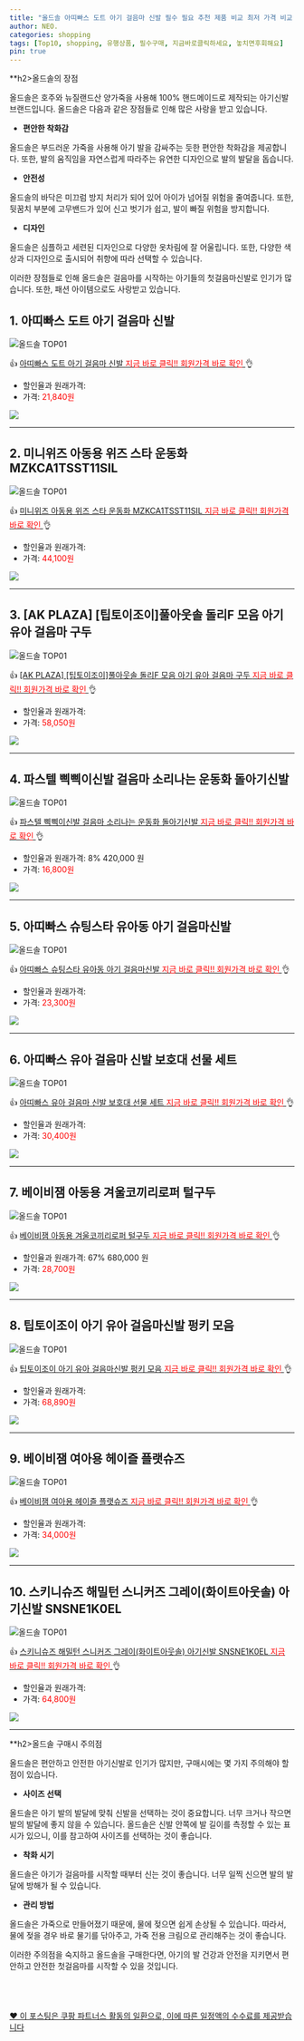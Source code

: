 ```yaml
---
title: "올드솔 아띠빠스 도트 아기 걸음마 신발 필수 필요 추천 제품 비교 최저 가격 비교 장점 구매 후기 구매평"
author: NEO.
categories: shopping
tags: [Top10, shopping, 유행상품, 필수구매, 지금바로클릭하세요, 놓치면후회해요]
pin: true
---
```

**h2>올드솔의 장점</h2>

올드솔은 호주와 뉴질랜드산 양가죽을 사용해 100% 핸드메이드로 제작되는 아기신발 브랜드입니다. 올드솔은 다음과 같은 장점들로 인해 많은 사랑을 받고 있습니다.

* **편안한 착화감**

올드솔은 부드러운 가죽을 사용해 아기 발을 감싸주는 듯한 편안한 착화감을 제공합니다. 또한, 발의 움직임을 자연스럽게 따라주는 유연한 디자인으로 발의 발달을 돕습니다.

* **안전성**

올드솔의 바닥은 미끄럼 방지 처리가 되어 있어 아이가 넘어질 위험을 줄여줍니다. 또한, 뒷꿈치 부분에 고무밴드가 있어 신고 벗기가 쉽고, 발이 빠질 위험을 방지합니다.

* **디자인**

올드솔은 심플하고 세련된 디자인으로 다양한 옷차림에 잘 어울립니다. 또한, 다양한 색상과 디자인으로 출시되어 취향에 따라 선택할 수 있습니다.

이러한 장점들로 인해 올드솔은 걸음마를 시작하는 아기들의 첫걸음마신발로 인기가 많습니다. 또한, 패션 아이템으로도 사랑받고 있습니다.

   

## 1. 아띠빠스 도트 아기 걸음마 신발

![올드솔 TOP01](https://thumbnail6.coupangcdn.com/thumbnails/remote/490x490ex/image/vendor_inventory/cddb/2658f5adef36cfbc1f63d7084456d6a962afd9510f1e29b35c14b659e0ea.jpg)


👍 [아띠빠스 도트 아기 걸음마 신발 <font color=red> 지금 바로 클릭!! 회원가격 바로 확인 </font> ](https://link.coupang.com/re/AFFSDP?lptag=AF3617701&subid=GithubCoopas&pageKey=6446008407&traceid=V0-153&itemId=13973220112&vendorItemId=81222118693) 👌 


- 할인율과 원래가격: 
- 가격: <span style='color:red'>21,840원</span>

[![](/discount_price.png)](https://link.coupang.com/re/AFFSDP?lptag=AF3617701&subid=GithubCoopas&pageKey=6446008407&traceid=V0-153&itemId=13973220112&vendorItemId=81222118693)

---


   

## 2. 미니위즈 아동용 위즈 스타 운동화 MZKCA1TSST11SIL

![올드솔 TOP01](https://thumbnail9.coupangcdn.com/thumbnails/remote/490x490ex/image/rs_quotation_api/rgxzx7zg/0b8fde6b644a42d0a9378d3d8e3ee872.jpg)


👍 [미니위즈 아동용 위즈 스타 운동화 MZKCA1TSST11SIL <font color=red> 지금 바로 클릭!! 회원가격 바로 확인 </font> ](https://link.coupang.com/re/AFFSDP?lptag=AF3617701&subid=GithubCoopas&pageKey=6060708512&traceid=V0-153&itemId=11143355296&vendorItemId=78421749589) 👌 


- 할인율과 원래가격: 
- 가격: <span style='color:red'>44,100원</span>

[![](/discount_price.png)](https://link.coupang.com/re/AFFSDP?lptag=AF3617701&subid=GithubCoopas&pageKey=6060708512&traceid=V0-153&itemId=11143355296&vendorItemId=78421749589)

---


   

## 3. [AK PLAZA] [팁토이조이]풀아웃솔 돌리F 모음 아기 유아 걸음마 구두

![올드솔 TOP01](https://thumbnail8.coupangcdn.com/thumbnails/remote/490x490ex/image/vendor_inventory/7f89/ae2be2a3a889b7ac4c0f5c2a76ce2dab68a884b59460799093028b22e56a.jpg)


👍 [[AK PLAZA] [팁토이조이]풀아웃솔 돌리F 모음 아기 유아 걸음마 구두 <font color=red> 지금 바로 클릭!! 회원가격 바로 확인 </font> ](https://link.coupang.com/re/AFFSDP?lptag=AF3617701&subid=GithubCoopas&pageKey=1951734174&traceid=V0-153&itemId=3315362742&vendorItemId=73796026309) 👌 


- 할인율과 원래가격: 
- 가격: <span style='color:red'>58,050원</span>

[![](/discount_price.png)](https://link.coupang.com/re/AFFSDP?lptag=AF3617701&subid=GithubCoopas&pageKey=1951734174&traceid=V0-153&itemId=3315362742&vendorItemId=73796026309)

---


   

## 4. 파스텔 삑삑이신발 걸음마 소리나는 운동화 돌아기신발

![올드솔 TOP01](https://thumbnail9.coupangcdn.com/thumbnails/remote/490x490ex/image/vendor_inventory/c3d2/f0f2442c87309a99622b175c767d8d44cbc3c934a26bdfd69205717b3bba.jpg)


👍 [파스텔 삑삑이신발 걸음마 소리나는 운동화 돌아기신발 <font color=red> 지금 바로 클릭!! 회원가격 바로 확인 </font> ](https://link.coupang.com/re/AFFSDP?lptag=AF3617701&subid=GithubCoopas&pageKey=7119449395&traceid=V0-153&itemId=17821950555&vendorItemId=84995709169) 👌 


- 할인율과 원래가격: 8%  420,000   원
- 가격: <span style='color:red'>16,800원</span>

[![](/discount_price.png)](https://link.coupang.com/re/AFFSDP?lptag=AF3617701&subid=GithubCoopas&pageKey=7119449395&traceid=V0-153&itemId=17821950555&vendorItemId=84995709169)

---


   

## 5. 아띠빠스 슈팅스타 유아동 아기 걸음마신발

![올드솔 TOP01](https://thumbnail7.coupangcdn.com/thumbnails/remote/490x490ex/image/vendor_inventory/d2f3/66ee1d9b4eacaf4e70140af22ede3dedb36941fa785c37ed1f35c34c43d9.jpg)


👍 [아띠빠스 슈팅스타 유아동 아기 걸음마신발 <font color=red> 지금 바로 클릭!! 회원가격 바로 확인 </font> ](https://link.coupang.com/re/AFFSDP?lptag=AF3617701&subid=GithubCoopas&pageKey=5884576331&traceid=V0-153&itemId=10330093228&vendorItemId=77612316805) 👌 


- 할인율과 원래가격: 
- 가격: <span style='color:red'>23,300원</span>

[![](/discount_price.png)](https://link.coupang.com/re/AFFSDP?lptag=AF3617701&subid=GithubCoopas&pageKey=5884576331&traceid=V0-153&itemId=10330093228&vendorItemId=77612316805)

---


   

## 6. 아띠빠스 유아 걸음마 신발 보호대 선물 세트

![올드솔 TOP01](https://thumbnail6.coupangcdn.com/thumbnails/remote/490x490ex/image/vendor_inventory/8d59/1460218e216912d3a62febc4b19d15deb2bcc5dbbb28cc9a5a72f471e379.jpg)


👍 [아띠빠스 유아 걸음마 신발 보호대 선물 세트 <font color=red> 지금 바로 클릭!! 회원가격 바로 확인 </font> ](https://link.coupang.com/re/AFFSDP?lptag=AF3617701&subid=GithubCoopas&pageKey=6569761156&traceid=V0-153&itemId=14743401877&vendorItemId=82155265402) 👌 


- 할인율과 원래가격: 
- 가격: <span style='color:red'>30,400원</span>

[![](/discount_price.png)](https://link.coupang.com/re/AFFSDP?lptag=AF3617701&subid=GithubCoopas&pageKey=6569761156&traceid=V0-153&itemId=14743401877&vendorItemId=82155265402)

---


   

## 7. 베이비잼 아동용 겨울코끼리로퍼 털구두

![올드솔 TOP01](https://thumbnail9.coupangcdn.com/thumbnails/remote/490x490ex/image/retail/images/8915846701634467-eccb38e9-1a81-465d-ae4d-b637f80c7e8e.jpg)


👍 [베이비잼 아동용 겨울코끼리로퍼 털구두 <font color=red> 지금 바로 클릭!! 회원가격 바로 확인 </font> ](https://link.coupang.com/re/AFFSDP?lptag=AF3617701&subid=GithubCoopas&pageKey=6181473726&traceid=V0-153&itemId=12139728308&vendorItemId=79411324251) 👌 


- 할인율과 원래가격: 67%  680,000   원
- 가격: <span style='color:red'>28,700원</span>

[![](/discount_price.png)](https://link.coupang.com/re/AFFSDP?lptag=AF3617701&subid=GithubCoopas&pageKey=6181473726&traceid=V0-153&itemId=12139728308&vendorItemId=79411324251)

---


   

## 8. 팁토이조이 아기 유아 걸음마신발 펑키 모음

![올드솔 TOP01](https://thumbnail6.coupangcdn.com/thumbnails/remote/490x490ex/image/vendor_inventory/12e0/ec23e16c6323eadb25bdb083d1fb4da6add40d0adae6b60c8e30c2757277.jpg)


👍 [팁토이조이 아기 유아 걸음마신발 펑키 모음 <font color=red> 지금 바로 클릭!! 회원가격 바로 확인 </font> ](https://link.coupang.com/re/AFFSDP?lptag=AF3617701&subid=GithubCoopas&pageKey=7149608764&traceid=V0-153&itemId=17972095997&vendorItemId=85671455264) 👌 


- 할인율과 원래가격: 
- 가격: <span style='color:red'>68,890원</span>

[![](/discount_price.png)](https://link.coupang.com/re/AFFSDP?lptag=AF3617701&subid=GithubCoopas&pageKey=7149608764&traceid=V0-153&itemId=17972095997&vendorItemId=85671455264)

---


   

## 9. 베이비잼 여아용 헤이즐 플랫슈즈

![올드솔 TOP01](https://thumbnail9.coupangcdn.com/thumbnails/remote/490x490ex/image/retail/images/3947553331271116-027f0156-db6e-41b0-95e2-930e7122472f.jpg)


👍 [베이비잼 여아용 헤이즐 플랫슈즈 <font color=red> 지금 바로 클릭!! 회원가격 바로 확인 </font> ](https://link.coupang.com/re/AFFSDP?lptag=AF3617701&subid=GithubCoopas&pageKey=6733969105&traceid=V0-153&itemId=15699057109&vendorItemId=82913640645) 👌 


- 할인율과 원래가격: 
- 가격: <span style='color:red'>34,000원</span>

[![](/discount_price.png)](https://link.coupang.com/re/AFFSDP?lptag=AF3617701&subid=GithubCoopas&pageKey=6733969105&traceid=V0-153&itemId=15699057109&vendorItemId=82913640645)

---


   

## 10. 스키니슈즈 해밀턴 스니커즈 그레이(화이트아웃솔) 아기신발 SNSNE1K0EL

![올드솔 TOP01](https://thumbnail10.coupangcdn.com/thumbnails/remote/490x490ex/image/vendor_inventory/052f/e7f054024d3ce415d704c5e8937cfcd6b7acab696ca571f37e4e68884156.jpg)


👍 [스키니슈즈 해밀턴 스니커즈 그레이(화이트아웃솔) 아기신발 SNSNE1K0EL <font color=red> 지금 바로 클릭!! 회원가격 바로 확인 </font> ](https://link.coupang.com/re/AFFSDP?lptag=AF3617701&subid=GithubCoopas&pageKey=7215069229&traceid=V0-153&itemId=18269158959&vendorItemId=85415434644) 👌 


- 할인율과 원래가격: 
- 가격: <span style='color:red'>64,800원</span>

[![](/discount_price.png)](https://link.coupang.com/re/AFFSDP?lptag=AF3617701&subid=GithubCoopas&pageKey=7215069229&traceid=V0-153&itemId=18269158959&vendorItemId=85415434644)

---
**h2>올드솔 구매시 주의점</h2>

올드솔은 편안하고 안전한 아기신발로 인기가 많지만, 구매시에는 몇 가지 주의해야 할 점이 있습니다.

* **사이즈 선택**

올드솔은 아기 발의 발달에 맞춰 신발을 선택하는 것이 중요합니다. 너무 크거나 작으면 발의 발달에 좋지 않을 수 있습니다. 올드솔은 신발 안쪽에 발 길이를 측정할 수 있는 표시가 있으니, 이를 참고하여 사이즈를 선택하는 것이 좋습니다.

* **착화 시기**

올드솔은 아기가 걸음마를 시작할 때부터 신는 것이 좋습니다. 너무 일찍 신으면 발의 발달에 방해가 될 수 있습니다.

* **관리 방법**

올드솔은 가죽으로 만들어졌기 때문에, 물에 젖으면 쉽게 손상될 수 있습니다. 따라서, 물에 젖을 경우 바로 물기를 닦아주고, 가죽 전용 크림으로 관리해주는 것이 좋습니다.

이러한 주의점을 숙지하고 올드솔을 구매한다면, 아기의 발 건강과 안전을 지키면서 편안하고 안전한 첫걸음마를 시작할 수 있을 것입니다.<br><br><br><br><br> [ ❤  이 포스팅은 쿠팡 파트너스 활동의 일환으로, 이에 따른 일정액의 수수료를 제공받습니다](https://link.coupang.com/a/bcEFyh)